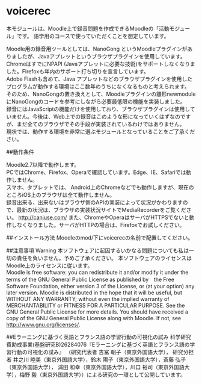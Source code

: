 # voicerec
本モジュールは、Moodle上で録音問題を作成できるMoodleの「活動モジュール」です。
語学用のコースで使っていただくことを想定しています。

Moodle用の録音用ツールとしては、NanoGong というMoodleプラグインがありましたが、Javaアプレットというブラウザプラグインを使用しています。  
ChromeはすでにNPAPI (Javaアプレットに必要な技術)をサポートしなくなりました。Firefoxも年内のサポート打ち切りを宣言しています。  
Adobe Flashも含めて、Java アプレットなどのブラウザプラグインを使用したプログラムが動作する環境はここ数年のうちになくなるものと考えられます。  
そのため、NanoGongの置き換えとして、Moodleプラグインの雛形newmoduleにNanoGongのコードを参考にしながら必要最低限の機能を実装しました。  
録音にはJavaScriptの機能だけを使用しており、ブラウザプラグインは使用していません。今後は、Web上での録音はこのような形になっていくはずなのですが、まだ全てのブラウザでその手段が実装されているわけではありません。  
現状では、動作する環境を非常に選ぶモジュールとなっていることをご了承ください。  

##動作条件

Moodle2.7以降で動作します。  
PCではChrome、Firefox、Operaで確認しています。Edge、IE、Safariでは動作しません。  
スマホ、タブレットでは、 Android上のChromeなどでも動作しますが、現在のところiOS上のブラウザは全て動作しません。  
録音出来る、出来ないはブラウザ側のAPIの実装によって状況がかわりますので、最新の状況は、ブラウザの実装状況サイトでMediaRecorderをご覧ください。  http://caniuse.com/
また、ChromeやOperaはサーバがHTTPSでないと動作しなくなりました。サーバがHTTPの場合は、Firefoxでお試しください。  

##インストール方法
Moodleのmod/下にvoicerecの名前で配置してください。  

##注意事項 Warning
本ソフトウェアに起因するいかなる問題についても私は一切の責任を負いません。予めご了承ください。 本ソフトウェアのライセンスはMoodle上のライセンスに従います。  
Moodle is free software: you can redistribute it and/or modify it under the terms of the GNU General Public License as published by　the Free Software Foundation, either version 3 of the License, or (at your option) any later version.
Moodle is distributed in the hope that it will be useful, but WITHOUT ANY WARRANTY; without even the implied warranty of MERCHANTABILITY or FITNESS FOR A PARTICULAR PURPOSE.  See the GNU General Public License for more details. 
You should have received a copy of the GNU General Public License along with Moodle.  If not, see <http://www.gnu.org/licenses/>.


##Eラーニングに基づく英語とフランス語の学習行動の可視化の試み
科学研究費助成事業(基盤研究B)26284076『Eラーニングに基づく英語とフランス語の学習行動の可視化の試み』 （研究代表者 吉冨 朝子（東京外国語大学）， 研究分担者 井之川 睦美（東京外国語大学），鈴木 陽子（東京外国語大学），斎藤 弘子（東京外国語大学）， 浦田 和幸（東京外国語大学），川口 裕司（東京外国語大学），梅野 毅（東京外国語大学））による研究の一環として公開しています。


